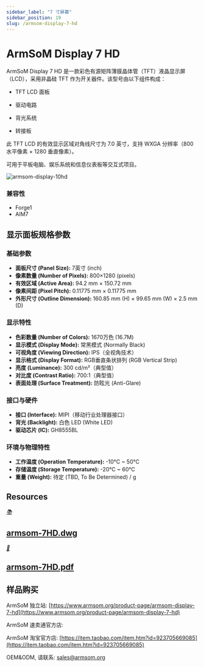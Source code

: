 ```yaml
---
sidebar_label: "7 寸屏幕"
sidebar_position: 19
slug: /armsom-display-7-hd
---
```

#  ArmSoM  Display 7 HD

ArmSoM  Display 7 HD 是一款彩色有源矩阵薄膜晶体管（TFT）液晶显示屏（LCD），采用非晶硅 TFT 作为开关器件。该型号由以下组件构成：
- ​TFT LCD 面板​​

- ​驱动电路​​

- ​背光系统

- 转接板

此 TFT LCD 的​​有效显示区域对角线尺寸为 7.0 英寸​​，支持 ​​WXGA 分辨率​​（800 水平像素 × 1280 垂直像素）。

可用于平板电脑、娱乐系统和信息仪表板等交互式项目。

![armsom-display-10hd](/img/accessories/armsom-display-10hd.png)

### 兼容性
- Forge1
- AIM7

## 显示面板规格参数

### 基础参数
- **面板尺寸 (Panel Size):** 7英寸 (inch)  
- **像素数量 (Number of Pixels):** 800×1280 (pixels)  
- **有效区域 (Active Area):** 94.2 mm × 150.72 mm  
- **像素间距 (Pixel Pitch):** 0.11775 mm × 0.11775 mm  
- **外形尺寸 (Outline Dimension):** 160.85 mm (H) × 99.65 mm (W) × 2.5 mm (D)  

### 显示特性
- **色彩数量 (Number of Colors):** 1670万色 (16.7M)  
- **显示模式 (Display Mode):** 常黑模式 (Normally Black)  
- **可视角度 (Viewing Direction):** IPS（全视角技术）  
- **显示格式 (Display Format):** RGB垂直条状排列 (RGB Vertical Strip)  
- **亮度 (Luminance):** 300 cd/m²（典型值）  
- **对比度 (Contrast Ratio):** 700:1（典型值）  
- **表面处理 (Surface Treatment):** 防眩光 (Anti-Glare)  

### 接口与硬件
- **接口 (Interface):** MIPI（移动行业处理器接口）  
- **背光 (Backlight):** 白色 LED (White LED)  
- **驱动芯片 (IC):** GH8555BL  

### 环境与物理特性
- **工作温度 (Operation Temperature):** -10°C ~ 50°C  
- **存储温度 (Storage Temperature):** -20°C ~ 60°C  
- **重量 (Weight):** 待定 (TBD, To Be Determined) / g 


## Resources
<div class="cards">
    <a href=" https://pan.baidu.com/s/1qtsYXoZeXkcMNA83zKzHXA?pwd=arms" class="card-link">
        <div class="card">
            <div class="icon">
                <i>📚</i>
            </div>
            <div class="content">
                <h2>armsom-7HD.dwg</h2>
            </div>
        </div>
    </a>
      <a href="https://pan.baidu.com/s/1yIHHH6nEeAW1OAVsSdj_Rw?pwd=arms" class="card-link">
        <div class="card">
            <div class="icon">
                <i>📜</i>
            </div>
            <div class="content">
                <h2>armsom-7HD.pdf</h2>
            </div>
        </div>
    </a>
</div>

## 样品购买
ArmSoM 独立站: [https://www.armsom.org/product-page/armsom-display-7-hd](https://www.armsom.org/product-page/armsom-display-7-hd)
 
ArmSoM 速卖通官方店: 

ArmSoM 淘宝官方店: [https://item.taobao.com/item.htm?id=923705669085](https://item.taobao.com/item.htm?id=923705669085)

OEM&ODM,  请联系: sales@armsom.org
